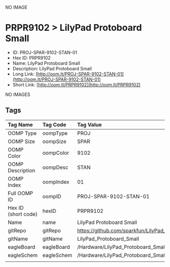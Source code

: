 


  
NO IMAGE  
# PRPR9102 > LilyPad Protoboard Small

- ID: PROJ-SPAR-9102-STAN-01
- Hex ID: PRPR9102
- Name: LilyPad Protoboard Small
- Description: LilyPad Protoboard Small
- Long Link: [http://oom.lt/PROJ-SPAR-9102-STAN-01](http://oom.lt/PROJ-SPAR-9102-STAN-01)
- Short Link: [http://oom.lt/PRPR9102](http://oom.lt/PRPR9102)
  
NO IMAGES  
## Tags
  

|Tag Name|Tag Code|Tag Value|
| :--- | :--- | :--- |
|OOMP Type|oompType|PROJ|
|OOMP Size|oompSize|SPAR|
|OOMP Color|oompColor|9102|
|OOMP Description|oompDesc|STAN|
|OOMP Index|oompIndex|01|
|Full OOMP ID|oompID|PROJ-SPAR-9102-STAN-01|
|Hex ID (short code)|hexID|PRPR9102|
|Name|name|LilyPad Protoboard Small|
|gitRepo|gitRepo|https://github.com/sparkfun/LilyPad_Protoboard_Small|
|gitName|gitName|LilyPad_Protoboard_Small|
|eagleBoard|eagleBoard|/Hardware/LilyPad_Protoboard_Small.brd|
|eagleSchem|eagleSchem|/Hardware/LilyPad_Protoboard_Small.sch|
||||
